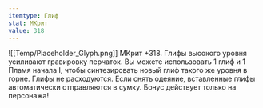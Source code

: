 ```yaml
---
itemtype: Глиф
stat: МКрит 
value: 318
---
```

![[Temp/Placeholder_Glyph.png]]
МКрит +318. Глифы высокого уровня усиливают гравировку перчаток. Вы можете использовать 1 глиф и 1 Пламя начала I, чтобы синтезировать новый глиф такого же уровня в горне. Глифы не расходуются. Если снять одеяние, вставленные глифы автоматически отправляются в сумку. Бонус действует только на персонажа!
